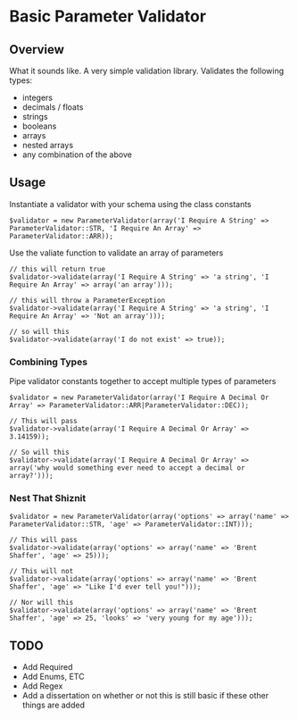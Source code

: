 # Basic Parameter Validator

## Overview

What it sounds like.  A very simple validation library.  Validates the following types:

 * integers
 * decimals / floats
 * strings
 * booleans
 * arrays
 * nested arrays
 * any combination of the above

## Usage

Instantiate a validator with your schema using the class constants

    $validator = new ParameterValidator(array('I Require A String' => ParameterValidator::STR, 'I Require An Array' => ParameterValidator::ARR));

Use the valiate function to validate an array of parameters

    // this will return true
    $validator->validate(array('I Require A String' => 'a string', 'I Require An Array' => array('an array')));

    // this will throw a ParameterException
    $validator->validate(array('I Require A String' => 'a string', 'I Require An Array' => 'Not an array')));

    // so will this
    $validator->validate(array('I do not exist' => true));

### Combining Types

Pipe validator constants together to accept multiple types of parameters

    $validator = new ParameterValidator(array('I Require A Decimal Or Array' => ParameterValidator::ARR|ParameterValidator::DEC));

    // This will pass
    $validator->validate(array('I Require A Decimal Or Array' => 3.14159));
    
    // So will this
    $validator->validate(array('I Require A Decimal Or Array' => array('why would something ever need to accept a decimal or array?')));

### Nest That Shiznit

    $validator = new ParameterValidator(array('options' => array('name' => ParameterValidator::STR, 'age' => ParameterValidator::INT)));

    // This will pass
    $validator->validate(array('options' => array('name' => 'Brent Shaffer', 'age' => 25)));

    // This will not
    $validator->validate(array('options' => array('name' => 'Brent Shaffer', 'age' => "Like I'd ever tell you!")));

    // Nor will this
    $validator->validate(array('options' => array('name' => 'Brent Shaffer', 'age' => 25, 'looks' => 'very young for my age')));

## TODO

 * Add Required
 * Add Enums, ETC
 * Add Regex
 * Add a dissertation on whether or not this is still basic if these other things are added

